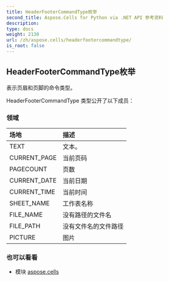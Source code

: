 ```yaml
---
title: HeaderFooterCommandType枚举
second_title: Aspose.Cells for Python via .NET API 参考资料
description:
type: docs
weight: 2130
url: /zh/aspose.cells/headerfootercommandtype/
is_root: false
---
```

## HeaderFooterCommandType枚举
表示页眉和页脚的命令类型。



HeaderFooterCommandType 类型公开了以下成员：

### 领域
|场地|描述|
| :- | :- |
| TEXT |文本。|
| CURRENT_PAGE |当前页码|
| PAGECOUNT |页数|
| CURRENT_DATE |当前日期|
| CURRENT_TIME |当前时间|
| SHEET_NAME |工作表名称|
| FILE_NAME |没有路径的文件名|
| FILE_PATH |没有文件名的文件路径|
| PICTURE |图片|



### 也可以看看
* 模块 [aspose.cells](..)
